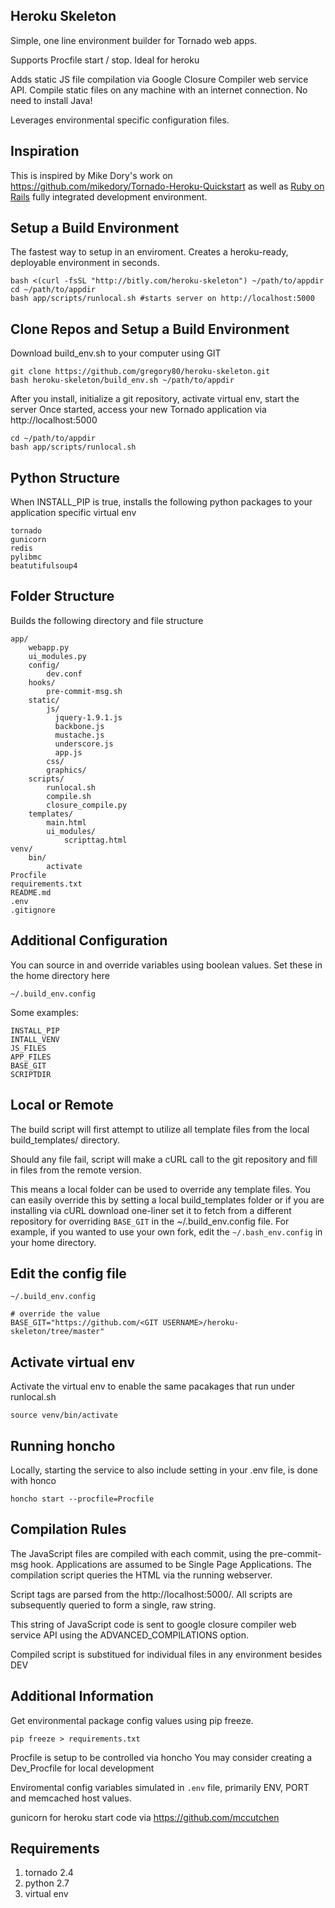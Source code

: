 
Heroku Skeleton
-------------

Simple, one line environment builder for Tornado web apps.

Supports Procfile start / stop. Ideal for heroku

Adds static JS file compilation via Google Closure Compiler
web service API. Compile static files on any machine with an
internet connection. No need to install Java!

Leverages environmental specific configuration files.

Inspiration
------------

This is inspired by Mike Dory's work on
https://github.com/mikedory/Tornado-Heroku-Quickstart as well as 
[Ruby on Rails](http://rubyonrails.org/) fully integrated development
environment.

Setup a Build Environment
-------------

The fastest way to setup in an enviroment. Creates a heroku-ready, 
deployable environment in seconds.

    bash <(curl -fsSL "http://bitly.com/heroku-skeleton") ~/path/to/appdir
    cd ~/path/to/appdir
    bash app/scripts/runlocal.sh #starts server on http://localhost:5000


Clone Repos and Setup a Build Environment
---------------

Download build_env.sh to your computer using GIT

    git clone https://github.com/gregory80/heroku-skeleton.git
    bash heroku-skeleton/build_env.sh ~/path/to/appdir


After you install, initialize a git repository, activate virtual env, start the server
Once started, access your new Tornado application via http://localhost:5000

    cd ~/path/to/appdir
    bash app/scripts/runlocal.sh

Python Structure
---------

When INSTALL_PIP is true, installs the following python packages to your
application specific virtual env

    tornado
    gunicorn
    redis
    pylibmc
    beatutifulsoup4


Folder Structure
--------------
Builds the following directory
and file structure

    app/
        webapp.py
        ui_modules.py
        config/
            dev.conf
        hooks/
            pre-commit-msg.sh
        static/
            js/
              jquery-1.9.1.js
              backbone.js
              mustache.js
              underscore.js
              app.js
            css/
            graphics/
        scripts/
            runlocal.sh
            compile.sh
            closure_compile.py
        templates/
            main.html        
            ui_modules/
                scripttag.html
    venv/
        bin/
            activate
    Procfile
    requirements.txt
    README.md
    .env
    .gitignore

Additional Configuration
---------------------

You can source in and override variables
using boolean values. Set these in the home
directory here

    ~/.build_env.config

Some examples:

    INSTALL_PIP
    INTALL_VENV
    JS_FILES    
    APP_FILES
    BASE_GIT
    SCRIPTDIR    

Local or Remote
---------------
The build script will first attempt to utilize all template files from the
local build_templates/ directory.

Should any file fail, script will make a cURL call to the git repository
and fill in files from the remote version.

This means a local folder can 
be used to override any template files. You can easily
override this by setting a local build_templates folder
or if you are installing via cURL download one-liner
set it to fetch from a different repository for 
overriding <code>BASE_GIT</code> in the ~/.build_env.config
file. For example, if you wanted to use your own fork, edit 
the <code>~/.bash_env.config</code> in your home directory.


Edit the config file
-----------------

    ~/.build_env.config

    # override the value
    BASE_GIT="https://github.com/<GIT USERNAME>/heroku-skeleton/tree/master"


Activate virtual env
--------------
Activate the virtual env to enable the 
same pacakages that run under runlocal.sh

    source venv/bin/activate

Running honcho
--------------

Locally, starting the service to also include setting in your 
.env file, is done with honco 


    honcho start --procfile=Procfile 


Compilation Rules
-----------------
The JavaScript files are compiled with each commit, using the pre-commit-msg hook. 
Applications are assumed to be Single Page Applications. The compilation
script queries the HTML via the running webserver.

Script tags are parsed from the http://localhost:5000/. All scripts are 
subsequently queried to form a single, raw string.

This string of JavaScript code is sent to google closure compiler web service API
using the ADVANCED_COMPILATIONS option. 

Compiled script is substitued for individual files in any environment besides DEV



Additional Information
------------------

Get environmental package config values using pip freeze.

    pip freeze > requirements.txt 


Procfile is setup to be controlled via honcho
You may consider creating a Dev_Procfile for local
development

Enviromental config variables simulated in 
<code>.env</code> file, primarily  ENV, PORT and memcached host values.


gunicorn for heroku start code via 
https://github.com/mccutchen



Requirements
--------------

1. tornado 2.4
1. python 2.7
1. virtual env





